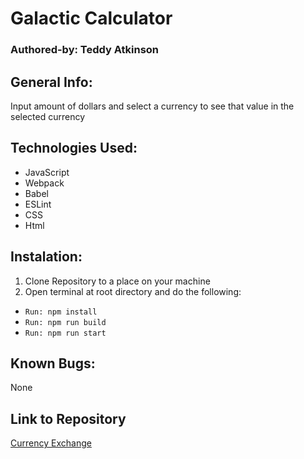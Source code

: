 # Galactic Calculator

### Authored-by: Teddy Atkinson

## General Info:
Input amount of dollars and select a currency to see that value in the selected currency
## Technologies Used:
* JavaScript
* Webpack
* Babel
* ESLint
* CSS
* Html

## Instalation:
1. Clone Repository to a place on your machine
2. Open terminal at root directory and do the following:
* ```Run: npm install```
* ```Run: npm run build```
* ```Run: npm run start```

## Known Bugs:
None

## Link to Repository
[Currency Exchange](https://github.com/TeddyAtkinson/currency-Exchange)
